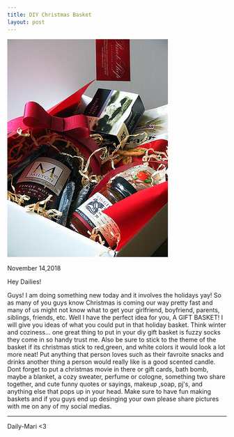 ```yaml
---
title: DIY Christmas Basket 
layout: post
---
```


![gbasket](/images/gbasket.jpg)




November 14,2018

Hey Dailies!

Guys! I am doing something new today and it involves the holidays yay! So as many of you guys know Christmas is coming our way 
pretty fast and many of us might not know what to get your girlfriend, boyfriend, parents, siblings, friends, etc. Well I have
the perfect idea for you, A GIFT BASKET! I will give you ideas of what you could put in that holiday basket. Think winter and 
coziness... one great thing to put in your diy gift basket is fuzzy socks they come in so handy trust me. Also be sure to stick
to the theme of the basket if its christmas stick to red,green, and white colors it would look a lot more neat! Put anything 
that person loves such as their favroite snacks and drinks another thing a person would really like is a good scented candle. Dont
forget to put a christmas movie in there or gift cards, bath bomb, maybe a blanket, a cozy sweater, perfume or cologne, something 
two share together, and cute funny quotes or sayings, makeup ,soap, pj's, and anything else that pops up in your head. Make sure
to have fun making baskets and if you guys end up desinging your own please share pictures with me on any of my social medias.

---
Daily-Mari <3
